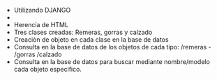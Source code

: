 <ul>
    <li> Utilizando DJANGO <li>
    <li> Herencia de HTML</li>
    <li> Tres clases creadas: Remeras, gorras y calzado</li>
    <li> Creaciòn de objeto en cada clase en la base de datos </li>
    <li> Consulta en la base de datos de los objetos de cada tipo: /remeras - /gorras /calzado</li>
    <li> Consulta en la base de datos para buscar mediante nombre/modelo cada objeto especifico.</li>
</ul>